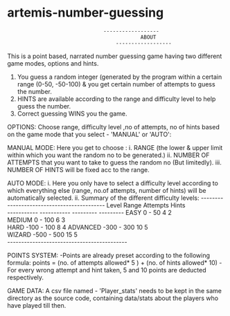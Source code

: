# artemis-number-guessing
			             
                                   ------------------
			   	                               ABOUT
	       		                       ------------------

This is a point based, narrated number guessing game having two different game modes, options and hints.
1. You guess a random integer (generated by the program within a certain range (0-50, -50-100) & you get certain number of attempts to guess the number.
2. HINTS are available according to the range and difficulty level to help guess the number.
3. Correct guessing WINS you the game.
		 
OPTIONS:
Choose range, difficulty level ,no of attempts, no of hints based on the game mode that you select - 'MANUAL' or 'AUTO':

MANUAL MODE:
Here you get to choose :
i.   RANGE (the lower & upper limit within which you want the random no to be generated.)
ii.  NUMBER OF ATTEMPTS that you want to take to guess the random no (But limitedly).
iii. NUMBER OF HINTS will be fixed acc to the range.

 AUTO MODE:
i. Here you only have to select a difficulty level according to which everything else (range, no.of attempts, number of hints) will be automatically selected.
ii. Summary of the different difficulty levels:
    -------------------------------------------
        Level       Range    Attempts   Hints   
    ----------- ----------- --------- ---------
     EASY           0 -  50      4         2    
     MEDIUM         0 - 100      6         3    
     HARD        -100 - 100      8         4 
     ADVANCED    -300 - 300     10         5    
     WIZARD      -500 - 500     15         5   
    -------------------------------------------

POINTS SYSTEM:
-Points are already preset according to the following formula: points = (no. of attempts allowed* 5 ) + (no. of hints allowed* 10)
-For every wrong attempt and hint taken, 5 and 10 points are deducted respectively.

GAME DATA: A csv file named - 'Player_stats' needs to be kept in the same directory as the source code, containing data/stats about the players who have played till then.

